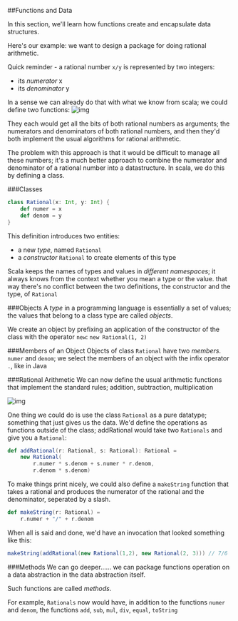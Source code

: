 ##Functions and Data

In this section, we'll learn how functions create and encapsulate data structures.

Here's our example: we want to design a package for doing rational arithmetic.

Quick reminder - a rational number `x/y` is represented by two integers:

* its *numerator* x
* its *denominator* y

In a sense we can already do that with what we know from scala; we could define two functions:
![img](http://i.imgur.com/yHvSPcA.png)

They each would get all the bits of both rational numbers as arguments; the numerators and denominators of both rational numbers, and then they'd both implement the usual algorithms for rational arithmetic.

The problem with this approach is that it would be difficult to manage all these numbers; it's a much better approach to combine the numerator and denominator of a rational number into a datastructure. In scala, we do this by defining a class.

###Classes
```scala
class Rational(x: Int, y: Int) {
	def numer = x
	def denom = y
}
```

This definition introduces two entities:

* a new *type*, named `Rational`
* a *constructor* `Rational` to create elements of this type

Scala keeps the names of types and values in *different namespaces*; it always knows from the context whether you mean a type or the value. that way there's no conflict between the two definitions, the constructor and the type, of `Rational`

###Objects
A *type* in a programming language is essentially a set of values; the values that belong to a class type are called *objects*.

We create an object by prefixing an application of the constructor of the class with the operator `new`: `new Rational(1, 2)`

###Members of an Object
Objects of class `Rational` have two *members*. `numer` and `denom`; we select the members of an object with the infix operator `.`, like in Java

###Rational Arithmetic
We can now define the usual arithmetic functions that implement the standard rules; addition, subtraction, multiplication

![img](http://i.imgur.com/CTuXv8C.png)

One thing we could do is use the class `Rational` as a pure datatype; something that just gives us the data. We'd define the operations as functions outside of the class; addRational would take two `Rationals` and give you a `Rational`:

```scala
def addRational(r: Rational, s: Rational): Rational =
	new Rational(
		r.numer * s.denom + s.numer * r.denom,
		r.denom * s.denom)
```

To make things print nicely, we could also define a `makeString` function that takes a rational and produces the numerator of the rational and the denominator, seperated by a slash.

```scala
def makeString(r: Rational) =
	r.numer + "/" + r.denom
```

When all is said and done, we'd have an invocation that looked something like this:

```scala
makeString(addRational(new Rational(1,2), new Rational(2, 3))) // 7/6
```

###Methods
We can go deeper...... we can package functions operation on a data abstraction in the data abstraction itself.

Such functions are called *methods*.

For example, `Rationals` now would have, in addition to the functions `numer` and `denom`, the functions `add`, `sub`, `mul`, `div`, `equal`, `toString`

